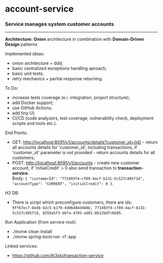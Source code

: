 # account-service

### Service manages system customer accounts
-------------------------------------------
**Architecture:** **Onion** architecture in combination with **Domain-Driven Design** patterns

Implemented ideas:
  - onion architecture + ddd;
  - basic centralized exceptions handling aproach;
  - basic unit tests;
  - retry mechanics + partial response returning.

To Do:
  - increase tests coverage (e.i. integration, project structure);
  - add Docker support;
  - use GitHub Actions;
  - add tiny UI;
  - CI/CD (code analyzers, test coverage, vulnerability check, deployment scripts and tools etc.).

End Points:
  - GET: [http://localhost:8091/v1/accounts/details?customer_id={id}](http://localhost:8091/v1/accounts/details?customer_id={id}) - return all accounts details for 'customer_id', including transactions, if 'customer_id' parameter is not provided - return accounts details for all customers;
  - POST: [http://localhost:8091/v1/accounts](http://localhost:8091/v1/accounts) - create new customer account, if 'initialCredit' > 0 also send transaction to **transaction-service**.  
    Body: `{
        "customerId": "771493f4-cf89-4acf-b131-5c527c495f1d",
        "accountType": "CURRENT",
        "initialCredit": 0
    }`. 
      
H2 DB:   
  - There is script which preconfigure customers, there are ids:  
  `9ff67ec7-8e46-42c5-b1f0-4d86484d466b, 771493f4-cf89-4acf-b131-5c527c495f1d, 8258a5f3-b6fa-4785-ad81-0b12bdfc6b05`.  
  
Run Application (from service root):
  - ./mvnw clean install
  - ./mvnw spring-boot:run -rf :app

Linked services:
 - https://github.com/Al3ski/transaction-service
